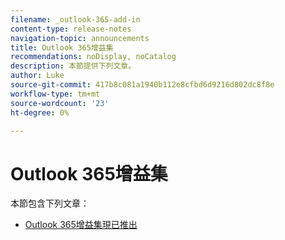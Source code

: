 ```yaml
---
filename: _outlook-365-add-in
content-type: release-notes
navigation-topic: announcements
title: Outlook 365增益集
recommendations: noDisplay, noCatalog
description: 本節提供下列文章。
author: Luke
source-git-commit: 417b8c081a1940b112e8cfbd6d9216d802dc8f8e
workflow-type: tm+mt
source-wordcount: '23'
ht-degree: 0%

---
```



# Outlook 365增益集

本節包含下列文章：

* [Outlook 365增益集現已推出](../../product-announcements/outlook-365-add-in/outlook-365-add-in-now-available.md)

